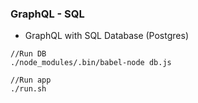 ### GraphQL - SQL

* GraphQL with SQL Database (Postgres)

```
//Run DB
./node_modules/.bin/babel-node db.js

//Run app
./run.sh

```

